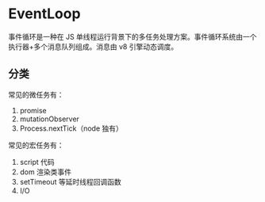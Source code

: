 # EventLoop

事件循环是一种在 JS 单线程运行背景下的多任务处理方案。事件循环系统由一个执行器+多个消息队列组成。消息由 v8 引擎动态调度。

## 分类

常见的微任务有：

1. promise
2. mutationObserver
3. Process.nextTick（node 独有）

常见的宏任务有：
1. script 代码
2. dom 渲染类事件
3. setTimeout 等延时线程回调函数
4. I/O

